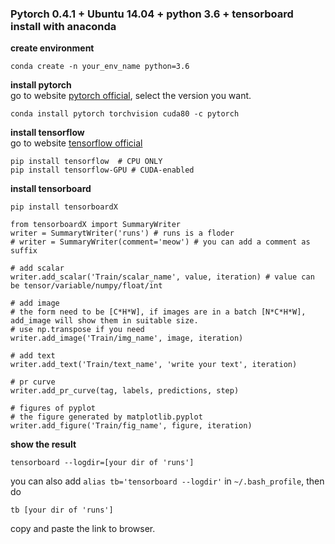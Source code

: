 ### Pytorch 0.4.1 + Ubuntu 14.04 + python 3.6 + tensorboard install with anaconda

**create environment**  
```
conda create -n your_env_name python=3.6
```

**install pytorch**   
go to website [pytorch official](https://pytorch.org/get-started/locally/), select the version you want.  
```
conda install pytorch torchvision cuda80 -c pytorch
```

**install tensorflow**  
go to website [tensorflow official](https://www.tensorflow.org/install/?hl=zh-cn)  
```
pip install tensorflow  # CPU ONLY
pip install tensorflow-GPU # CUDA-enabled
```

**install tensorboard**  
```
pip install tensorboardX
```

```
from tensorboardX import SummaryWriter   
writer = SummarytWriter('runs') # runs is a floder
# writer = SummaryWriter(comment='meow') # you can add a comment as suffix 

# add scalar
writer.add_scalar('Train/scalar_name', value, iteration) # value can be tensor/variable/numpy/float/int

# add image
# the form need to be [C*H*W], if images are in a batch [N*C*H*W], add_image will show them in suitable size.
# use np.transpose if you need
writer.add_image('Train/img_name', image, iteration)

# add text
writer.add_text('Train/text_name', 'write your text', iteration)

# pr curve
writer.add_pr_curve(tag, labels, predictions, step)

# figures of pyplot
# the figure generated by matplotlib.pyplot
writer.add_figure('Train/fig_name', figure, iteration)
```

**show the result**  
```
tensorboard --logdir=[your dir of 'runs']
```

you can also add `alias tb='tensorboard --logdir'` in `~/.bash_profile`, then do  
```
tb [your dir of 'runs']
```

copy and paste the link to browser.





